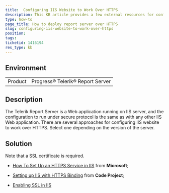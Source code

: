 ```yaml
---
title:  Configuring IIS Website to Work Over HTTPS
description: This KB article provides a few external resources for configuring IIS web site to work over HTTPS
type: how-to
page_title: How to deploy report server over HTTPS
slug: configuring-iis-website-to-work-over-https
position: 
tags: 
ticketid: 1416194
res_type: kb
---
```


## Environment
<table>
    <tbody>
	    <tr>
	    	<td>Product</td>
	    	<td>Progress® Telerik® Report Server</td>
	    </tr>
    </tbody>
</table>


## Description
The Telerik Report Server is a Web application running on IIS server, and the configuration to run under secure protocol is the same as with any other IIS Web application. There are several approaches for configuring IIS website to work over HTTPS. Select one depending on the version of the server.
	

## Solution
Note that a SSL certificate is required.

- [How To Set Up an HTTPS Service in IIS](https://support.microsoft.com/en-us/help/324069/how-to-set-up-an-https-service-in-iis) from **Microsoft**;

- [Setting up IIS with HTTPS Binding](https://www.codeproject.com/Tips/722979/Setting-up-IIS-with-HTTPS-Binding) from **Code Project**;

- [Enabling SSL in IIS](https://onlinehelp.coveo.com/en/ces/7.0/administrator/enabling_ssl_in_iis.htm)

